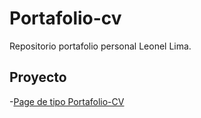 # Portafolio-cv

Repositorio portafolio personal Leonel Lima.

## Proyecto

-[Page de tipo Portafolio-CV](https://LeoLimaEsp.github.io/portafolio-cv/portafolio-cv)